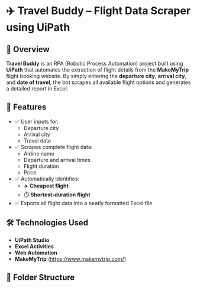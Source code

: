 # ✈️ Travel Buddy – Flight Data Scraper using UiPath

## 📌 Overview

**Travel Buddy** is an RPA (Robotic Process Automation) project built using **UiPath** that automates the extraction of flight details from the **MakeMyTrip** flight booking website. By simply entering the **departure city**, **arrival city**, and **date of travel**, the bot scrapes all available flight options and generates a detailed report in Excel.

## 🎯 Features

- ✅ User inputs for:
  - Departure city
  - Arrival city
  - Travel date
- ✅ Scrapes complete flight data:
  - Airline name
  - Departure and arrival times
  - Flight duration
  - Price
- ✅ Automatically identifies:
  - ✈️ **Cheapest flight**
  - ⏱️ **Shortest-duration flight**
- ✅ Exports all flight data into a neatly formatted Excel file.

## 🛠️ Technologies Used

- **UiPath Studio**
- **Excel Activities**
- **Web Automation**
- **MakeMyTrip** (https://www.makemytrip.com/)

## 📂 Folder Structure

